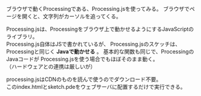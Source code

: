 ブラウザで動くProcessingである、Processing.jsを使ってみる。
ブラウザでページを開くと、文字列がカーソルを追ってくる。

Processing.jsは、Processingをブラウザ上で動かせるようにするJavaScriptのライブラリ。  
Processing.js自体はJSで書かれているが、
Processing.jsのスケッチは、Processingと同じく **Javaで動かせる** 。
基本的な関数も同じで、ProcessingのJavaコードが
Processing.jsを使う場合でもほぼそのまま動く。  
（ハードウェアとの連携は厳しいが）

processing.jsはCDNのものを読んで使うのでダウンロード不要。  
このindex.htmlとsketch.pdeをウェブサーバに配置するだけで実行できる。
